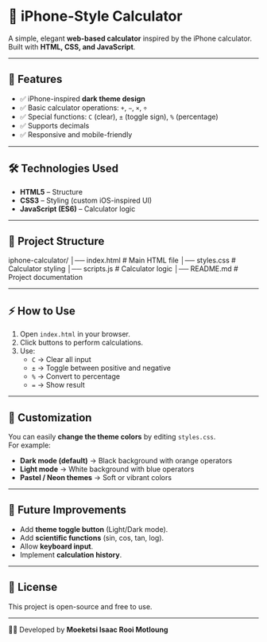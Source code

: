 # 📱 iPhone-Style Calculator

A simple, elegant **web-based calculator** inspired by the iPhone calculator.  
Built with **HTML, CSS, and JavaScript**.  

---

## 🚀 Features
- ✅ iPhone-inspired **dark theme design**  
- ✅ Basic calculator operations: `+`, `−`, `×`, `÷`  
- ✅ Special functions: `C` (clear), `±` (toggle sign), `%` (percentage)  
- ✅ Supports decimals  
- ✅ Responsive and mobile-friendly  

---

## 🛠️ Technologies Used
- **HTML5** – Structure  
- **CSS3** – Styling (custom iOS-inspired UI)  
- **JavaScript (ES6)** – Calculator logic  

---

## 📂 Project Structure
iphone-calculator/
│── index.html      # Main HTML file
│── styles.css      # Calculator styling
│── scripts.js      # Calculator logic
│── README.md       # Project documentation


---

## ⚡ How to Use
1. Open `index.html` in your browser.  
2. Click buttons to perform calculations.  
3. Use:
   - `C` → Clear all input  
   - `±` → Toggle between positive and negative  
   - `%` → Convert to percentage  
   - `=` → Show result  

---

## 🎨 Customization
You can easily **change the theme colors** by editing `styles.css`.  
For example:  
- **Dark mode (default)** → Black background with orange operators  
- **Light mode** → White background with blue operators  
- **Pastel / Neon themes** → Soft or vibrant colors  

---

## 🔮 Future Improvements
- Add **theme toggle button** (Light/Dark mode).  
- Add **scientific functions** (sin, cos, tan, log).  
- Allow **keyboard input**.  
- Implement **calculation history**.  

---

## 📜 License
This project is open-source and free to use.  

---

👨‍💻 Developed by **Moeketsi Isaac Rooi Motloung**
